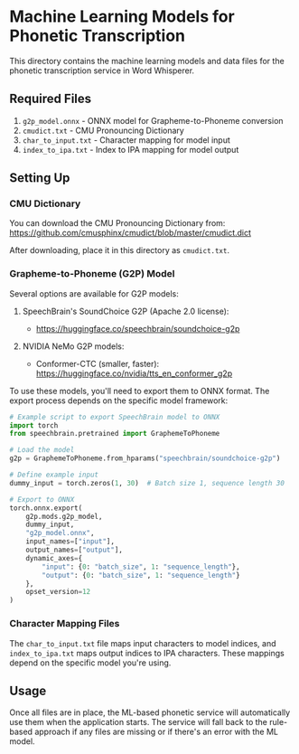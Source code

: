 # Machine Learning Models for Phonetic Transcription

This directory contains the machine learning models and data files for the phonetic transcription service in Word Whisperer.

## Required Files

1. `g2p_model.onnx` - ONNX model for Grapheme-to-Phoneme conversion
2. `cmudict.txt` - CMU Pronouncing Dictionary
3. `char_to_input.txt` - Character mapping for model input
4. `index_to_ipa.txt` - Index to IPA mapping for model output

## Setting Up

### CMU Dictionary

You can download the CMU Pronouncing Dictionary from:
https://github.com/cmusphinx/cmudict/blob/master/cmudict.dict

After downloading, place it in this directory as `cmudict.txt`.

### Grapheme-to-Phoneme (G2P) Model

Several options are available for G2P models:

1. SpeechBrain's SoundChoice G2P (Apache 2.0 license):
   - https://huggingface.co/speechbrain/soundchoice-g2p

2. NVIDIA NeMo G2P models:
   - Conformer-CTC (smaller, faster): https://huggingface.co/nvidia/tts_en_conformer_g2p

To use these models, you'll need to export them to ONNX format. The export process depends on the specific model framework:

```python
# Example script to export SpeechBrain model to ONNX
import torch
from speechbrain.pretrained import GraphemeToPhoneme

# Load the model
g2p = GraphemeToPhoneme.from_hparams("speechbrain/soundchoice-g2p")

# Define example input
dummy_input = torch.zeros(1, 30)  # Batch size 1, sequence length 30

# Export to ONNX
torch.onnx.export(
    g2p.mods.g2p_model,
    dummy_input,
    "g2p_model.onnx",
    input_names=["input"],
    output_names=["output"],
    dynamic_axes={
        "input": {0: "batch_size", 1: "sequence_length"},
        "output": {0: "batch_size", 1: "sequence_length"}
    },
    opset_version=12
)
```

### Character Mapping Files

The `char_to_input.txt` file maps input characters to model indices, and `index_to_ipa.txt` maps output indices to IPA characters. These mappings depend on the specific model you're using.

## Usage

Once all files are in place, the ML-based phonetic service will automatically use them when the application starts. The service will fall back to the rule-based approach if any files are missing or if there's an error with the ML model.
